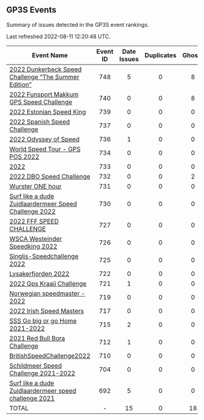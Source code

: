 ## GP3S Events

Summary of issues detected in the GP3S event rankings.

Last refreshed 2022-08-11 12:20:48 UTC.

| Event Name | Event ID | Date Issues | Duplicates | Ghosts | Missing | Incorrect | Actions |
| ---------- | :------: | :---------: | :--------: | :----: | :-----: | :-------: | :-----: |
| [2022 Dunkerbeck Speed Challenge “The Summer Edition”](748.md) | 748 | 5 | 0 | 8 | 9 | 7 | 5 |
| [2022 Funsport Makkum GPS Speed Challenge](740.md) | 740 | 0 | 0 | 8 | 0 | 0 | 1 |
| [2022 Estonian Speed King](739.md) | 739 | 0 | 0 | 0 | 0 | 0 | 0 |
| [2022 Spanish Speed Challenge](737.md) | 737 | 0 | 0 | 0 | 0 | 0 | 0 |
| [2022 Odyssey of Speed](736.md) | 736 | 1 | 0 | 0 | 0 | 9 | 2 |
| [World Speed Tour - GPS POS 2022 ](734.md) | 734 | 0 | 0 | 0 | 0 | 0 | 0 |
| [2022 ](733.md) | 733 | 0 | 0 | 0 | 0 | 0 | 0 |
| [2022 DBO Speed Challenge](732.md) | 732 | 0 | 0 | 2 | 0 | 0 | 1 |
| [Wurster ONE hour](731.md) | 731 | 0 | 0 | 0 | 0 | 0 | 0 |
| [Surf like a dude Zuidlaardermeer Speed Challenge 2022](730.md) | 730 | 0 | 0 | 0 | 0 | 0 | 0 |
| [2022 FFF SPEED CHALLENGE](727.md) | 727 | 0 | 0 | 0 | 0 | 0 | 0 |
| [WSCA Westeinder Speedking 2022](726.md) | 726 | 0 | 0 | 0 | 0 | 0 | 0 |
| [Singlis-Speedchallenge 2022](725.md) | 725 | 0 | 0 | 0 | 0 | 0 | 0 |
| [Lysakerfjorden 2022](722.md) | 722 | 0 | 0 | 0 | 0 | 0 | 0 |
| [2022 Gps Kraaij Challenge](721.md) | 721 | 1 | 0 | 0 | 0 | 0 | 0 |
| [Norwegian speedmaster - 2022](719.md) | 719 | 0 | 0 | 0 | 0 | 0 | 0 |
| [2022 Irish Speed Masters](717.md) | 717 | 0 | 0 | 0 | 0 | 8 | 1 |
| [SSS Go big or go Home 2021-2022](715.md) | 715 | 2 | 0 | 0 | 9 | 5 | 2 |
| [2021 Red Bull Bora Challenge](712.md) | 712 | 1 | 0 | 0 | 0 | 1 | 1 |
| [BritishSpeedChallenge2022](710.md) | 710 | 0 | 0 | 0 | 0 | 1 | 1 |
| [Schildmeer Speed Challenge 2021-2022](704.md) | 704 | 0 | 0 | 0 | 0 | 2 | 1 |
| [Surf like a dude Zuidlaardermeer speed challenge 2021](692.md) | 692 | 5 | 0 | 0 | 0 | 8 | 1 |
| TOTAL | - | 15 | 0 | 18 | 18 | 41 | 16 |
